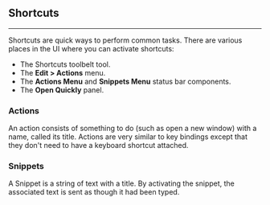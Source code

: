 ## Shortcuts
<hr>

Shortcuts are quick ways to perform common tasks. There are various places in the UI where you can activate shortcuts:

* The Shortcuts toolbelt tool.
* The **Edit > Actions** menu.
* The **Actions Menu** and **Snippets Menu** status bar components.
* The **Open Quickly** panel.

### Actions

An action consists of something to do (such as open a new window) with a name, called its title. Actions are very similar to key bindings except that they don't need to have a keyboard shortcut attached.

### Snippets

A Snippet is a string of text with a title. By activating the snippet, the associated text is sent as though it had been typed.
